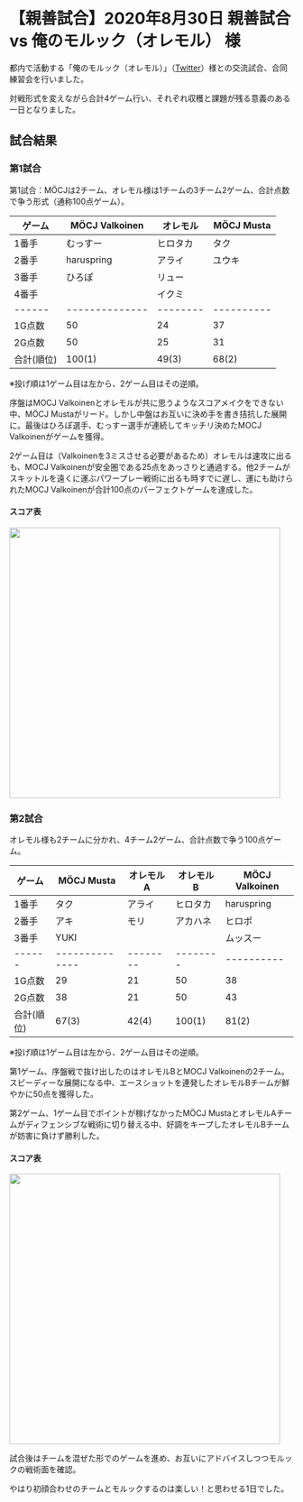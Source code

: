 # 【親善試合】2020年8月30日 親善試合 vs 俺のモルック（オレモル） 様

都内で活動する「俺のモルック（オレモル）」（[Twitter](https://twitter.com/OremoruMolkky)）様との交流試合、合同練習会を行いました。

対戦形式を変えながら合計4ゲーム行い、それぞれ収穫と課題が残る意義のある一日となりました。

## 試合結果

### 第1試合

第1試合：MÖCJは2チーム、オレモル様は1チームの3チーム2ゲーム、合計点数で争う形式（通称100点ゲーム）。

| ゲーム     | MÖCJ Valkoinen | オレモル | MÖCJ Musta |
| ---------- | -------------- | -------- | ---------- |
| 1番手      | むっすー       | ヒロタカ | タク       |
| 2番手      | haruspring     | アライ   | ユウキ     |
| 3番手      | ひろぽ         | リュー   |            |
| 4番手      |                | イクミ   |            |
| ------     | -------------- | -------- | ---------- |
| 1G点数     | 50             | 24       | 37         |
| 2G点数     | 50             | 25       | 31         |
| 合計(順位) | 100(1)         | 49(3)    | 68(2)      |

※投げ順は1ゲーム目は左から、2ゲーム目はその逆順。

序盤はMOCJ Valkoinenとオレモルが共に思うようなスコアメイクをできない中、MÖCJ Mustaがリード。しかし中盤はお互いに決め手を書き拮抗した展開に。最後はひろぽ選手、むっすー選手が連続してキッチリ決めたMOCJ Valkoinenがゲームを獲得。

2ゲーム目は（Valkoinenを3ミスさせる必要があるため）オレモルは速攻に出るも、MOCJ Valkoinenが安全圏である25点をあっさりと通過する。他2チームがスキットルを遠くに運ぶパワープレー戦術に出るも時すでに遅し、運にも助けられたMOCJ Valkoinenが合計100点のパーフェクトゲームを達成した。

#### スコア表

<img src="https://lh3.googleusercontent.com/R4YbHDLjIIo8TzzboFGQaWwA4fxu0PpE8EL_p2_GyrcKY_dibHQW4Y6TGp9afXzytRVzeXeJPshDXvAkxFrMhNDavRdSUM5rzxrEmAlthbRCwaevOxO-DdXeU_VJ-Q4RsJSmLtnTDv2UKamkpE2S_K4AbjvVYUDA22e1kEkYx3P5Rbi3ycjVXmjhyClot3-UntaoKP2bHT283rmcPECG7n1iVan58Px2EnLyCb7HgiuZuYCDvAfuQVLjWtRLY7_0-7tC8Ip0iQmnSp82KnebyD5wfzUwv6cUy7WZj1eTx0H2qHttJ76mvXPkx_5g9ATK_ojUNCCsXj0jeTP5WZSggLqU0D9s1XyJWipRREynAu-7Ut-bkkg7uUliL4hqMJMcP1r0dRWKhvcEW9SCiAq38_q0AT0qFS2eJNSSDRyMizBX3z9-eX2GKR-txJ1k5YvXxogQjDMUWAkTmhStxNQ5s9JN2V_rjwM59K6NqS1OK46aCL2V-1c2DSdxryFeay65H2GRNYpbO3So6NDeMu7zx056eyr96gbvCoOtYfMos3byFkoB4OK8wLcAKXz_3igQgWbeDJztpOkoEGN1kCfiStTSowZhac-GNBNTNpObyGON0RenY4XBtVHwjkQzyWHROrN6cruD0Ym8HL-Trb111IIYZrMZZfbSML2EroAc_mnFsXIEbDK4aUhkYGKqIQ=w1004-h1297-no?authuser=0" width="480">

### 第2試合

オレモル様も2チームに分かれ、4チーム2ゲーム、合計点数で争う100点ゲーム。

| ゲーム     | MÖCJ Musta     | オレモルA | オレモルB | MÖCJ Valkoinen |
| ---------- | -------------- | --------- | --------- | -------------- |
| 1番手      | タク           | アライ    | ヒロタカ  | haruspring     |
| 2番手      | アキ           | モリ      | アカハネ  | ヒロポ         |
| 3番手      | YUKI           |           |           | ムッスー       |
| ------     | -------------- | --------  | --------  | ----------     |
| 1G点数     | 29             | 21        | 50        | 38             |
| 2G点数     | 38             | 21        | 50        | 43             |
| 合計(順位) | 67(3)          | 42(4)     | 100(1)    | 81(2)          |

※投げ順は1ゲーム目は左から、2ゲーム目はその逆順。

第1ゲーム、序盤戦で抜け出したのはオレモルBとMOCJ Valkoinenの2チーム。スピーディーな展開になる中、エースショットを連発したオレモルBチームが鮮やかに50点を獲得した。

第2ゲーム、1ゲーム目でポイントが稼げなかったMÖCJ MustaとオレモルAチームがディフェンシブな戦術に切り替える中、好調をキープしたオレモルBチームが妨害に負けず勝利した。

#### スコア表

<img src="https://lh3.googleusercontent.com/oiIEV8ErQQwGIgaG7Ckw_WrXqr-63FVw5Vc89w-uUEslorAY1sckS6U9NyfuzG3bwxFTjXnj01F8ffxdr_RhZhuG_yXgknnlYbxpPsAwAZfQyK_S7UaEPEBThrDjGyt4kg7gtT7RrXJUh2pkFQuNqChd60IYpzrfMG-0U5AuBgeeOr8vedOPjxtHPmbeSxQxq7zbqJAQlSv7Qfo7NlD5OBB_RbDd8fUL7UMc6Cnw9D6O8lp5_pvwkTTXbletUhbhHQ4jNMloK00AXmtJX464xdvpJ1Zrsg_u0mTt3haamNkhKcRBTyQX3FnVDMjD67SDyoTBQTJet1JUfgDru_dCTxagn58RnTLq3NRYzEJmXbLX67AsF8EbRopHHOgS50zevDnC-usDEvwUyfVWPi8F_pXtSQ4bGUeaVHJXQA1oJTvcotAcUJuUaMlh47TQqzcAvb4k3NU_4uSC2-dhZXpM2CCvsMiwhT5QOnm-ikUVXj-GqWBzD25XTG-75y1d69ouD_rqzvD_ionh0LJvIwsuidOnn_QRRy-vY_sYsNP9-CQKSWNrywSRXdHarPHI8VJJaMuyDFZKEBEkG8s73zAcUl603ZX_IuUjjfAxbo49ISly-o6XxkYvNoxsLwTf_dWKP-SN-dVEWooFPWn2EtAcnf_b-oXJksXDDJtuP4iKDRwXS0yX88g9eN3PD8f2eA=w1315-h1297-no?authuser=0" width="480">

試合後はチームを混ぜた形でのゲームを進め、お互いにアドバイスしつつモルックの戦術面を確認。

やはり初顔合わせのチームとモルックするのは楽しい！と思わせる1日でした。
